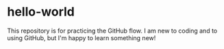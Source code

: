 # hello-world
This repository is for practicing the GitHub flow.
I am new to coding and to using GitHub, but I'm happy to learn something new!
